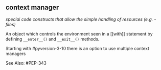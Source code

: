 ## context manager
*special code constructs that allow the simple handling of resources (e.g. - files)*

An object which controls the environment seen in a [[with]] statement by defining `__enter__()` and `__exit__()` methods.

Starting with #pyversion-3-10  there is an option to use multiple context managers

See Also: #PEP-343